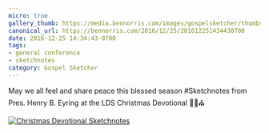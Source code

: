 ```yaml
---
micro: true
gallery_thumb: https://media.bennorris.com/images/gospelsketcher/thumbs/dec-16-christmas-devotional.jpg
canonical_url: https://bennorris.com/2016/12/25/201612251434430700
date: 2016-12-25 14:34:43-0700
tags:
- general conference
- sketchnotes
category: Gospel Sketcher
---
```


May we all feel and share peace this blessed season
#Sketchnotes from Pres. Henry B. Eyring at the LDS Christmas Devotional ✍🏼⛪️

[![Christmas Devotional Sketchnotes](https://media.bennorris.com/images/gospelsketcher/general/dec-16-christmas-devotional.jpg)](https://media.bennorris.com/images/gospelsketcher/general/dec-16-christmas-devotional.jpg)